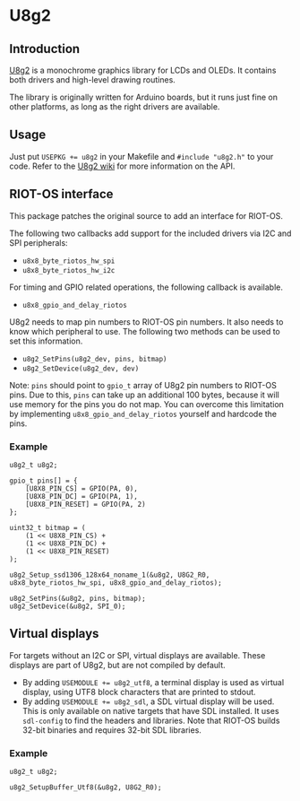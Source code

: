 # U8g2

## Introduction
[U8g2](https://github.com/olikraus/u8g2) is a monochrome graphics library for LCDs and OLEDs. It contains both drivers and high-level drawing routines.

The library is originally written for Arduino boards, but it runs just fine on other platforms, as long as the right drivers are available.

## Usage
Just put `USEPKG += u8g2` in your Makefile and `#include "u8g2.h"` to your code. Refer to the [U8g2 wiki](https://github.com/olikraus/u8g2/wiki) for more information on the API.

## RIOT-OS interface
This package patches the original source to add an interface for RIOT-OS.

The following two callbacks add support for the included drivers via I2C and SPI peripherals:

* `u8x8_byte_riotos_hw_spi`
* `u8x8_byte_riotos_hw_i2c`

For timing and GPIO related operations, the following callback is available.

* `u8x8_gpio_and_delay_riotos`

U8g2 needs to map pin numbers to RIOT-OS pin numbers. It also needs to know which peripheral to use. The following two methods can be used to set this information.

* `u8g2_SetPins(u8g2_dev, pins, bitmap)`
* `u8g2_SetDevice(u8g2_dev, dev)`

Note: `pins` should point to `gpio_t` array of U8g2 pin numbers to RIOT-OS pins. Due to this, `pins` can take up an additional 100 bytes, because it will use memory for the pins you do not map. You can overcome this limitation by implementing `u8x8_gpio_and_delay_riotos` yourself and hardcode the pins.

### Example
```
u8g2_t u8g2;

gpio_t pins[] = {
    [U8X8_PIN_CS] = GPIO(PA, 0),
    [U8X8_PIN_DC] = GPIO(PA, 1),
    [U8X8_PIN_RESET] = GPIO(PA, 2)
};

uint32_t bitmap = (
    (1 << U8X8_PIN_CS) +
    (1 << U8X8_PIN_DC) +
    (1 << U8X8_PIN_RESET)
);

u8g2_Setup_ssd1306_128x64_noname_1(&u8g2, U8G2_R0, u8x8_byte_riotos_hw_spi, u8x8_gpio_and_delay_riotos);

u8g2_SetPins(&u8g2, pins, bitmap);
u8g2_SetDevice(&u8g2, SPI_0);
```

## Virtual displays
For targets without an I2C or SPI, virtual displays are available. These displays are part of U8g2, but are not compiled by default.

* By adding `USEMODULE += u8g2_utf8`, a terminal display is used as virtual display, using UTF8 block characters that are printed to stdout.
* By adding `USEMODULE += u8g2_sdl`, a SDL virtual display will be used. This is only available on native targets that have SDL installed. It uses `sdl-config` to find the headers and libraries. Note that RIOT-OS builds 32-bit binaries and requires 32-bit SDL libraries.

### Example
```
u8g2_t u8g2;

u8g2_SetupBuffer_Utf8(&u8g2, U8G2_R0);
```
